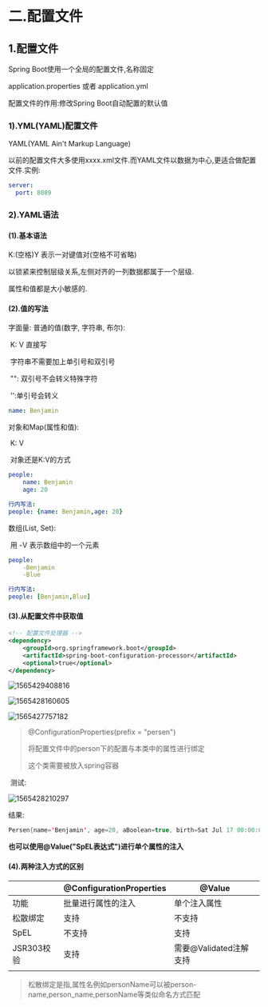 # 二.配置文件

## 1.配置文件

Spring Boot使用一个全局的配置文件,名称固定

application.properties 或者 application.yml

配置文件的作用:修改Spring Boot自动配置的默认值

### 1).YML(YAML)配置文件

YAML(YAML Ain't Markup Language)

以前的配置文件大多使用xxxx.xml文件.而YAML文件以数据为中心,更适合做配置文件.实例:

```yaml
server:
  port: 8089
```

### 2).YAML语法

#### (1).基本语法

K:(空格)Y   表示一对键值对(空格不可省略)

以锁紧来控制层级关系,左侧对齐的一列数据都属于一个层级.

属性和值都是大小敏感的.

#### (2).值的写法

字面量: 普通的值(数字, 字符串, 布尔):

​		K: V   直接写

​				字符串不需要加上单引号和双引号

​				"": 双引号不会转义特殊字符

​				'':单引号会转义

```yaml
name: Benjamin
```



对象和Map(属性和值): 

​		K: V

​				对象还是K:V的方式

```yaml
people: 
	name: Benjamin
	age: 20

行内写法:
people: {name: Benjamin,age: 20}
```



数组(List, Set):

​	用 -V 表示数组中的一个元素

```yaml
people: 
	-Benjamin
	-Blue

行内写法:
people: [Benjamin,Blue]
```

#### (3).从配置文件中获取值

```xml
<!-- 配置文件处理器 -->
<dependency>
    <groupId>org.springframework.boot</groupId>
    <artifactId>spring-boot-configuration-processor</artifactId>
    <optional>true</optional>
</dependency>
```

![1565429408816](/home/benjamin/.config/Typora/typora-user-images/1565429408816.png)

![1565428160605](/home/benjamin/.config/Typora/typora-user-images/1565428160605.png)

![1565427757182](/home/benjamin/.config/Typora/typora-user-images/1565427757182.png)

> @ConfigurationProperties(prefix = "persen")
>
> 将配置文件中的person下的配置与本类中的属性进行绑定
>
> 这个类需要被放入spring容器

​		测试:

![1565428210297](/home/benjamin/.config/Typora/typora-user-images/1565428210297.png)

结果:

```java
Persen{name='Benjamin', age=20, aBoolean=true, birth=Sat Jul 17 00:00:00 CST 1999, map={k1=v1, k2=v2}, list=[l1, l2], dog=Dog{name='aaa', age=2}}
```

**也可以使用@Value("SpEL表达式")进行单个属性的注入**

#### (4).两种注入方式的区别

|            | @ConfigurationProperties | @Value                 |
| ---------- | ------------------------ | ---------------------- |
| 功能       | 批量进行属性的注入       | 单个注入属性           |
| 松散绑定   | 支持                     | 不支持                 |
| SpEL       | 不支持                   | 支持                   |
| JSR303校验 | 支持                     | 需要@Validated注解支持 |
|            |                          |                        |

> 松散绑定是指,属性名例如personName可以被person-name,person_name,personName等类似命名方式匹配